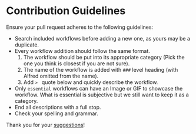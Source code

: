 # Contribution Guidelines
Ensure your pull request adheres to the following guidelines:
- Search included workflows before adding a new one, as yours may be a duplicate.
- Every workflow addition should follow the same format.
	1. The workflow should be put into its appropriate category (Pick the one you think is closest if you are not sure).
	2. The name of the workflow is added with `###` level heading (with Alfred omitted from the name).
	3. Add `> ` quote below and quickly describe the workflow.
- Only `essential` workflows can have an Image or GIF to showcase the workflow. What is essential is subjective but we still want to keep it as a category.
- End all descriptions with a full stop.
- Check your spelling and grammar.

Thank you for your [suggestions](https://github.com/learn-anything/alfred-workflows/edit/master/readme.md)! 
